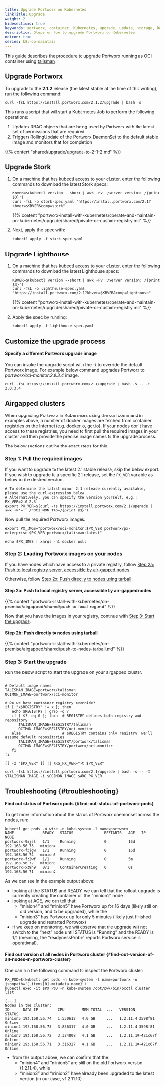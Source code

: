 ```yaml
---
title: Upgrade Portworx on Kubernetes
linkTitle: Upgrade
weight: 2
hidesections: true
keywords: portworx, container, Kubernetes, upgrade, update, storage, Docker, k8s, flexvol, pv, persistent disk
description: Steps on how to upgrade Portworx on Kubernetes
noicon: true
series: k8s-op-maintain
---
```


This guide describes the procedure to upgrade Portworx running as OCI container using [talisman](https://github.com/portworx/talisman).

## Upgrade Portworx

To upgrade to the **2.1.2** release (the latest stable at the time of this writing), run the following command:

```text
curl -fsL https://install.portworx.com/2.1.2/upgrade | bash -s
```

This runs a script that will start a Kubernetes Job to perform the following operations:

1. Updates RBAC objects that are being used by Portworx with the latest set of permissions that are required
2. Triggers RollingUpdate of the Portworx DaemonSet to the default stable image and monitors that for completion

{{% content "shared/upgrade/upgrade-to-2-1-2.md" %}}

## Upgrade Stork

1. On a machine that has kubectl access to your cluster, enter the following commands to download the latest Stork specs:

      ```text
      KBVER=$(kubectl version --short | awk -Fv '/Server Version: /{print $3}')
      curl -fsL -o stork-spec.yaml "https://install.portworx.com/2.1?kbver=$KBVER&comp=stork"
      ```

      {{% content "portworx-install-with-kubernetes/operate-and-maintain-on-kubernetes/upgrade/shared/private-or-custom-registry.md" %}}

2. Next, apply the spec with:

      ```text
      kubectl apply -f stork-spec.yaml
      ```

## Upgrade Lighthouse

1. On a machine that has kubectl access to your cluster, enter the following commands to download the latest Lighthouse specs:

      ```text
      KBVER=$(kubectl version --short | awk -Fv '/Server Version: /{print $3}')
      curl -fsL -o lighthouse-spec.yaml "https://install.portworx.com/2.1?kbver=$KBVER&comp=lighthouse"
      ```

      {{% content "portworx-install-with-kubernetes/operate-and-maintain-on-kubernetes/upgrade/shared/private-or-custom-registry.md" %}}

2. Apply the spec by running:

      ```text
      kubectl apply -f lighthouse-spec.yaml
      ```

## Customize the upgrade process

#### Specify a different Portworx upgrade image

You can invoke the upgrade script with the _-t_ to override the default Portworx image. For example below command upgrades Portworx to _portworx/oci-monitor:2.0.3.4_ image.

```text
curl -fsL https://install.portworx.com/2.1/upgrade | bash -s -- -t 2.0.3.4
```

## Airgapped clusters

When upgrading Portworx in Kubernetes using the curl command in examples above, a number of docker images are fetched from container registries on the Internet (e.g. docker.io, gcr.io). If your nodes don't have access to these registries, you need to first pull the required images in your cluster and then provide the precise image names to the upgrade process.

The below sections outline the exact steps for this.

### Step 1: Pull the required images

If you want to upgrade to the latest 2.1 stable release, skip the below export. If you wish to upgrade to a specific 2.1 release, set the `PX_VER` variable as below to the desired version.

```text
# To determine the latest minor 2.1 release currently available, please use the curl-expression below
# Alternatively, you can specify the version yourself, e.g.: PX_VER=2.0.2.3
export PX_VER=$(curl -fs https://install.portworx.com/2.1/upgrade | awk -F'=' '/^OCI_MON_TAG=/{print $2}')
```

Now pull the required Portworx images.

```text
export PX_IMGS="portworx/oci-monitor:$PX_VER portworx/px-enterprise:$PX_VER portworx/talisman:latest"

echo $PX_IMGS | xargs -n1 docker pull
```

### Step 2: Loading Portworx images on your nodes

If you have nodes which have access to a private registry, follow [Step 2a: Push to local registry server, accessible by air-gapped nodes](#step-2a-push-to-local-registry-server-accessible-by-air-gapped-nodes).

Otherwise, follow [Step 2b: Push directly to nodes using tarball](#step-2b-push-directly-to-nodes-using-tarball).

#### Step 2a: Push to local registry server, accessible by air-gapped nodes

{{% content "portworx-install-with-kubernetes/on-premise/airgapped/shared/push-to-local-reg.md" %}}

Now that you have the images in your registry, continue with [Step 3: Start the upgrade](#step-3-start-the-upgrade).

#### Step 2b: Push directly to nodes using tarball

{{% content "portworx-install-with-kubernetes/on-premise/airgapped/shared/push-to-nodes-tarball.md" %}}

### Step 3: Start the upgrade

Run the below script to start the upgrade on your airgapped cluster.

```text

# Default image names
TALISMAN_IMAGE=portworx/talisman
OCIMON_IMAGE=portworx/oci-monitor

# Do we have container registry override?
if [ "x$REGISTRY" != x ]; then
   echo $REGISTRY | grep -q /
   if [ $? -eq 0 ]; then  # REGISTRY defines both registry and repository
      TALISMAN_IMAGE=$REGISTRY/talisman
      OCIMON_IMAGE=$REGISTRY/oci-monitor
   else                   # $REGISTRY contains only registry, we'll assume default repositories
      TALISMAN_IMAGE=$REGISTRY/portworx/talisman
      OCIMON_IMAGE=$REGISTRY/portworx/oci-monitor
   fi
fi

[[ -z "$PX_VER" ]] || ARG_PX_VER="-t $PX_VER"

curl -fsL https://install.portworx.com/2.1/upgrade | bash -s -- -I $TALISMAN_IMAGE -i $OCIMON_IMAGE $ARG_PX_VER
```

## Troubleshooting {#troubleshooting}

#### Find out status of Portworx pods {#find-out-status-of-portworx-pods}

To get more information about the status of Portworx daemonset across the nodes, run:

```text
kubectl get pods -o wide -n kube-system -l name=portworx
NAME             READY   STATUS              RESTARTS   AGE   IP              NODE
portworx-9njsl   1/1     Running             0          16d   192.168.56.73   minion4
portworx-fxjgw   1/1     Running             0          16d   192.168.56.74   minion5
portworx-fz2wf   1/1     Running             0          5m    192.168.56.72   minion3
portworx-x29h9   0/1     ContainerCreating   0          0s    192.168.56.71   minion2
```

As we can see in the example output above:

* looking at the STATUS and READY, we can tell that the rollout-upgrade is currently creating the container on the “minion2” node
* looking at AGE, we can tell that:
  * “minion4” and “minion5” have Portworx up for 16 days \(likely still on old version, and to be upgraded\), while the
  * “minion3” has Portworx up for only 5 minutes \(likely just finished upgrade and restarted Portworx\)
* if we keep on monitoring, we will observe that the upgrade will not switch to the “next” node until STATUS is “Running” and the READY is 1/1 \(meaning, the “readynessProbe” reports Portworx service is operational\).

#### Find out version of all nodes in Portworx cluster {#find-out-version-of-all-nodes-in-portworx-cluster}

One can run the following command to inspect the Portworx cluster:

```text
PX_POD=$(kubectl get pods -n kube-system -l name=portworx -o jsonpath='{.items[0].metadata.name}')
kubectl exec -it $PX_POD -n kube-system /opt/pwx/bin/pxctl cluster list
```

```output
[...]
Nodes in the cluster:
ID      DATA IP         CPU        MEM TOTAL  ...   VERSION             STATUS
minion5 192.168.56.74   1.530612   4.0 GB     ...   1.2.11.4-3598f81    Online
minion4 192.168.56.73   3.836317   4.0 GB     ...   1.2.11.4-3598f81    Online
minion3 192.168.56.72   3.324808   4.1 GB     ...   1.2.11.10-421c67f   Online
minion2 192.168.56.71   3.316327   4.1 GB     ...   1.2.11.10-421c67f   Online
```

* from the output above, we can confirm that the:
  * “minion4” and “minion5” are still on the old Portworx version \(1.2.11.4\), while
  * “minion3” and “minion2” have already been upgraded to the latest version \(in our case, v1.2.11.10\).
